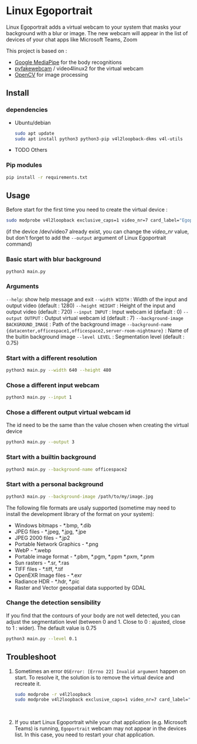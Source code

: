 # Linux Egoportrait
Linux Egoportrait adds a virtual webcam to your system that masks your background with a blur or image.
The new webcam will appear in the list of devices of your chat apps like Microsoft Teams, Zoom

This project is based on :
- [Google MediaPipe](https://github.com/google/mediapipe) for the body recognitions
- [pyfakewebcam](https://github.com/jremmons/pyfakewebcam) / video4linux2 for the virtual webcam
- [OpenCV](https://opencv.org/) for image processing

## Install
### dependencies
- Ubuntu/debian
  ``` bash
  sudo apt update
  sudo apt install python3 python3-pip v4l2loopback-dkms v4l-utils
  ```

- TODO Others

### Pip modules
``` bash
pip install -r requirements.txt
```

## Usage
Before start for the first time you need to create the virtual device :
``` bash
sudo modprobe v4l2loopback exclusive_caps=1 video_nr=7 card_label="Egoportrait"
```
(if the device /dev/video7 already exist, you can change the *video_nr* value, but don't forget to add the `--output` argument of Linux Egoportrait command)

### Basic start with blur background
``` bash
python3 main.py
```

### Arguments
`--help`: show help message and exit
`--width WIDTH` : Width of the input and output video (default : 1280)
`--height HEIGHT` : Height of the input and output video (default : 720)
`--input INPUT` : Input webcam id (default : 0)
`--output OUTPUT` : Output virtual webcam id (default : 7)
`--background-image BACKGROUND_IMAGE` : Path of the background image
`--background-name {datacenter,officespace1,officespace2,server-room-nightmare}` : Name of the buitin background image
`--level LEVEL` : Segmentation level (default : 0.75)

### Start with a different resolution
``` bash
python3 main.py --width 640 --height 480
```

### Chose a different input webcam
``` bash
python3 main.py --input 1
```

### Chose a different output virtual webcam id
The id need to be the same than the value chosen when creating the virtual device
``` bash
python3 main.py --output 3
```

### Start with a builtin background
``` bash
python3 main.py --background-name officespace2
```

### Start with a personal background
``` bash
python3 main.py --background-image /path/to/my/image.jpg
```
The following file formats are usaly supported (sometime may need to install the development library of the format on your system):
- Windows bitmaps - *.bmp, *.dib 
- JPEG files - *.jpeg, *.jpg, *.jpe 
- JPEG 2000 files - *.jp2 
- Portable Network Graphics - *.png 
- WebP - *.webp 
- Portable image format - *.pbm, *.pgm, *.ppm *.pxm, *.pnm 
- Sun rasters - *.sr, *.ras 
- TIFF files - *.tiff, *.tif 
- OpenEXR Image files - *.exr 
- Radiance HDR - *.hdr, *.pic 
- Raster and Vector geospatial data supported by GDAL 

### Change the detection sensibility
If you find that the contours of your body are not well detected, you can adjust the segmentation level (between 0 and 1. Close to 0 : ajusted, close to 1 : wider).
The default value is 0.75
``` bash
python3 main.py --level 0.1
```

## Troubleshoot
1. Sometimes an error `OSError: [Errno 22] Invalid argument` happen on start.
To resolve it, the solution is to remove the virtual device and recreate it.
    ``` bash
    sudo modprobe -r v4l2loopback
    sudo modprobe v4l2loopback exclusive_caps=1 video_nr=7 card_label="Egoportrait"
    ```
<br/>

2. If you start Linux Egoportrait while your chat application (e.g. Microsoft Teams) is running, `Egoportrait` webcam may not appear in the devices list. In this case, you need to restart your chat application.
